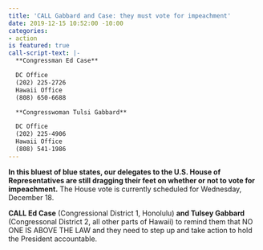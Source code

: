 ```yaml
---
title: 'CALL Gabbard and Case: they must vote for impeachment'
date: 2019-12-15 10:52:00 -10:00
categories:
- action
is featured: true
call-script-text: |-
  **Congressman Ed Case**

  DC Office
  (202) 225-2726
  Hawaii Office
  (808) 650-6688

  **Congresswoman Tulsi Gabbard**

  DC Office
  (202) 225-4906
  Hawaii Office
  (808) 541-1986
---
```


**In this bluest of blue states, our delegates to the U.S. House of Representatives are still dragging their feet on whether or not to vote for impeachment.**  The House vote is currently scheduled for Wednesday, December 18.  

**CALL Ed Case** (Congressional District 1, Honolulu) **and Tulsey Gabbard** (Congressonal District 2, all other parts of Hawaii) to remind them that NO ONE IS ABOVE THE LAW and they need to step up and take action to hold the President accountable.